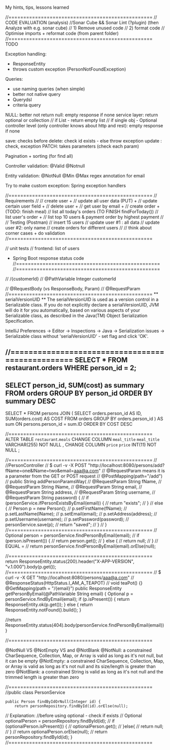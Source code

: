 My hints, tips, lessons learned

//=================================================
    // CODE EVALUATION (analysis)
    //Sonar Cube && Sonar Lint (?plugin) (then Analyze with e.g. sonar cube)
    // 1) Remove unused code
    // 2) format code
    // Optimise imports + reformat code (from parent folder)
//=================================================
TODO

Exception handling:
- ResponseEntity<T>
- throws custom exception (PersonNotFoundException)

Queries:
- use naming queries (when simple) 
- better not native query
- Querydsl 
- criteria query  

NULL:
better not return null: empty response if none
service layer: return optional or collection
    // if List - return empty list
    // if single obj - Optional
controller level (only controller knows about http and rest): empty response if none

save: checks before
delete: check id exists - else throw exception
update : check, exception
PATCH: takes parameters (check each param)


Pagination + sorting (for find all)

Controller validation: @Valid @Notnull

Entity validation: @NotNull @Min @Max
regex annotation for email

Try to make custom exception: Spring exception handlers

//=================================================
// Requirements
//
// create user +
// update all user data (PUT) + 
// update certain user field +
// delete user +
// get user by email +
// create order + (TODO: finish meal)
// list all today's orders (TO FINISH findForToday())
// list user's order + 
// list top 10 users & payment order by highest payment
//
// Testing (Postman)
// insert 15 users
// update user #1 : all data
// update user #2: only name
// create orders for different users
//
// think about corner cases +  do validation
//=================================================

// unit tests
// frontend: list of users

+ Spring Boot response status code
//=================================================
//=================================================

//    /{customerId}
//    @PathVariable Integer customerId

//    @RequestBody (vs ResponseBody, Param)
//    @RequestParam
//=================================================
** serialVersionUID **
The serialVersionUID is used as a version control in a Serializable class. 
If you do not explicitly declare a serialVersionUID, JVM will do it for you automatically, based on various aspects of your Serializable class, as described in the Java(TM) Object Serialization Specification.

IntelliJ Preferences -> Editor -> Inspections -> Java -> Serialization issues -> 
Serializable class without 'serialVersionUID' - set flag and click 'OK'.

//=================================================
SELECT * FROM restaurant.orders
WHERE person_id = 2;
----
SELECT person_id, SUM(cost) as summary
FROM orders
GROUP BY person_id
ORDER BY summary DESC
----
SELECT * FROM persons 
JOIN (
	SELECT orders.person_id AS ID, SUM(orders.cost) AS COST FROM orders
	GROUP BY orders.person_id
    ) AS sum ON persons.person_id = sum.ID
ORDER BY COST DESC

//=================================================
ALTER TABLE `restaurant`.`meals` 
CHANGE COLUMN `meal_title` `meal_title` VARCHAR(255) NOT NULL ,
CHANGE COLUMN `price` `price` INT(11) NOT NULL ;

//=================================================
//  //PersonController
    // $ curl -v -X POST "http://localhost:8080/persons/add?fName=one&lName=two&email=aaa@a.com"
    // @RequestParam means it is a parameter from the GET or POST request
//    @PostMapping(path="/add")
//    public String addPersonParamsWay(
//                    @RequestParam String fName,
//                    @RequestParam String lName,
//                    @RequestParam String email,
//                    @RequestParam String address,
//                    @RequestParam String username,
//                    @RequestParam String password) {
//        if (personService.ifPersonExistsByEmail(email)) {
//            return "exists";
//        }
//        else {
//            Person p = new Person();
//            p.setFirstName(fName);
//            p.setLastName(lName);
//            p.setEmail(email);
//            p.setAddress(address);
//            p.setUsername(username);
//            p.setPassword(password);
//            personService.save(p);
//            return "saved";
//        }
//    }
//=================================================
//        Optional<Person> person = personService.findPersonByEmail(email);
//        if (person.isPresent()) {
//            return person.get();
//        } else {
//            return null;
//        }
// EQUAL =
//        return personService.findPersonByEmail(email).orElse(null);

//=================================================
            return ResponseEntity.status(200).header("X-APP-VERSION", "v.1.000").body(p.get());
//=================================================
    // $ curl -v -X GET "http://localhost:8080/persons/aaa@a.com"
//    @ResponseStatus(HttpStatus.I_AM_A_TEAPOT)
//    void teaPot() {}
    @GetMapping(path = "/{email}")
    public ResponseEntity<Person> getPersonByEmail(@PathVariable String email) {
        Optional<Person> p = personService.findByEmail(email);
        if (p.isPresent()) {
            return ResponseEntity.ok(p.get());
        } else {
            return ResponseEntity.notFound().build();
        }

//return ResponseEntity.status(404).body(personService.findPersonByEmail(email))
    }
    
//=================================================

@NotNull VS @NotEmpty VS and @NotBlank
@NotNull: a constrained CharSequence, Collection, Map, or Array is valid as long as it's not null, but it can be empty
@NotEmpty: a constrained CharSequence, Collection, Map, or Array is valid as long as it's not null and its size/length is greater than zero
@NotBlank: a constrained String is valid as long as it's not null and the trimmed length is greater than zero

//=================================================
//public class PersonService 

    public Person findByIdOrNull(Integer id) {
        return personRepository.findById(id).orElse(null);
//        Explanation: //before using optional - check if exists
//        Optional<Person> optionalPerson = personRepository.findById(id);
//        if (optionalPerson.isPresent()) {
//            optionalPerson.get();
//        }else{
//            return null;
//        }
//        return optionalPerson.orElse(null);
//        return personRepository.findById(id);
    }
//=================================================


